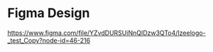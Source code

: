 # Figma Design

https://www.figma.com/file/YZvdDURSUiNnQIDzw3QTo4/Izeelogo-_test_Copy?node-id=46-216
